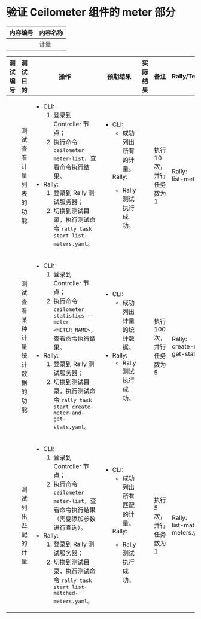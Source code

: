 # 验证 Ceilometer 组件的 meter 部分

|内容编号|内容名称|
|--------|--------|
||计量|

|测试编号|测试目的|操作|预期结果|实际结果|备注|Rally/Tempest/None|
|--------|--------|----|--------|--------|----|------------------|
||测试查看计量列表的功能|<ul><li>CLI:<ol><li>登录到 Controller 节点；</li><li>执行命令 <code>ceilometer meter-list</code>，查看命令执行结果。</li></ol></li><li>Rally:<ol><li>登录到 Rally 测试服务器；</li><li>切换到测试目录，执行测试命令 <code>rally task start list-meters.yaml</code>。</li></ol></li></ul>|<ul><li>CLI:<ul><li>成功列出所有的计量。</li></ul></li>Rally:<ul><li>Rally 测试执行成功。</li></ul></li></ul>||执行 10 次，并行任务数为 1|Rally:</br>list-meters.yaml|
||测试查看某种计量统计数据的功能|<ul><li>CLI:<ol><li>登录到 Controller 节点；</li><li>执行命令 <code>ceilometer statistics --meter \<METER\_NAME\></code>，查看命令执行结果。</li></ol></li><li>Rally:<ol><li>登录到 Rally 测试服务器；</li><li>切换到测试目录，执行测试命令 <code>rally task start create-meter-and-get-stats.yaml</code>。</li></ol></li></ul>|<ul><li>CLI:<ul><li>成功列出计量的统计数据。</li></ul></li><li>Rally:<ul><li>Rally 测试执行成功。</li></ul></li></ul>||执行 100 次，并行任务数为 5|Rally:</br>create-meter-and-get-stats.yaml|
||测试列出匹配的计量|<ul><li>CLI:<ol><li>登录到 Controller 节点；</li><li>执行命令 <code>ceilometer meter-list</code>，查看命令执行结果（需要添加参数进行查询）。</li></ol></li><li>Rally:<ol><li>登录到 Rally 测试服务器；</li><li>切换到测试目录，执行测试命令 <code>rally task start list-matched-meters.yaml</code>。</li></ol></li></ul>|<ul><li>CLI:<ul><li>成功列出所有匹配的计量。</li></ul></li>Rally:<ul><li>Rally 测试执行成功。</li></ul></li></ul>||执行 5 次，并行任务数为 1|Rally:</br>list-matched-meters.yaml|
